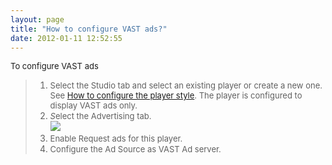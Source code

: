 ```yaml
---
layout: page
title: "How to configure VAST ads?"
date: 2012-01-11 12:52:55
---
```


<p class="mce-procedure">
  <span style="font-size: small;">To configure VAST ads</span>
</p>

> 1.  <span style="font-size: small;">Select the Studio tab and select an existing player or create a new one. See </span><span style="font-size: small;"><a href="http://knowledge.kaltura.com/faq/how-configure-player-style" target="_blank" title="How to configure the player style">How to configure the player style</a></span><span style="font-size: small;">. The player is configured to display VAST ads only.</span>
> 2.  <span style="font-size: small;"><span style="font-size: small;"><em>S</em>elect the Advertising tab.<br /><img src="{{site.url}}/assets/1081">
> 3.  <span style="font-size: small;">Enable Request ads for this player.</span>
> 4.  <span style="font-size: small;">Configure the Ad Source as VAST Ad server.</span>